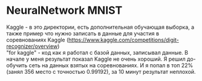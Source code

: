 # NeuralNetwork MNIST

Kaggle - в это директории, есть дополнительная обучающая выборка, а также пример что нужно записать в данные для участия в соревнованиях Kaggle (https://www.kaggle.com/competitions/digit-recognizer/overview)\
"for kaggle" - код как я работал с базой данных, записывал данные.
В начале у меня результат показал Kaggle не очень хороший. Я решил до-обучить сеть на данных взятых на соревнованиях. И я попал в топ 22%(занял 356 место с точностью 0.99192), за 10 минут результат неплохой.




